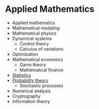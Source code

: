 # Applied Mathematics

- Applied mathematics
- Mathematical modeling
- Mathematical physics
- Dynamical systems
    - Control theory
    - Calculus of variations
- Optimization
- Mathematical economics
    - Game theory
    - Mathematical finance
- [Statistics](statistics.md)
- [Probability theory](probability-theory.md)
    - Stochastic processes
- Numerical analysis
- Cryptography
- Information theory
